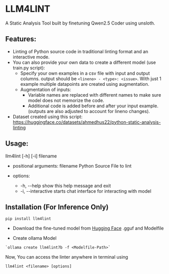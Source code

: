 # LLM4LINT
A Static Analysis Tool built by finetuning Qwen2.5 Coder using unsloth.

## Features:
- Linting of Python source code in traditional linting format and an interactive mode.
- You can also provide your own data to create a different model (use train.py script):
    - Specify your own examples in a csv file with input and output columns.
    output should be `<lineno> - <type>: <issue>`. With just 1 example multiple datapoints are created using augmentation.
    - Augmentation of inputs: 
        - Variable names are replaced with different names to make sure model does not memorize the code.
        - Additional code is added before and after your input example. (outputs are also adjusted to account for lineno changes).
- Dataset created using this script: https://huggingface.co/datasets/ahmedhus22/python-static-analysis-linting

## Usage:
llm4lint [-h] [-i] filename

- positional arguments:
  filename             Python Source File to lint

- options:
  - -h, --help           show this help message and exit
  - -i, --interactive    starts chat interface for interacting with model

## Installation (For Inference Only)
```
pip install llm4lint
```
- Download the fine-tuned model from [Hugging Face](https://huggingface.co/ahmedhus22/llm4lint-7B-Qwen2.5Coder/tree/main) .gguf and Modelfile

- Create ollama Model
```
`ollama create llm4lint7b -f <Modelfile-Path>`
```
Now, You can access the linter anywhere in terminal using
```
llm4lint <filename> [options]
```
